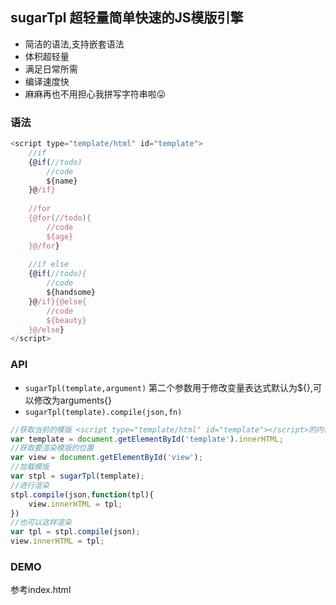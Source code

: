 ## sugarTpl 超轻量简单快速的JS模版引擎

+ 简洁的语法,支持嵌套语法
+ 体积超轻量
+ 满足日常所需
+ 编译速度快
+ 麻麻再也不用担心我拼写字符串啦:stuck_out_tongue:

### 语法

```javascript
<script type="template/html" id="template">
	//if
	{@if(//todo)
		//code
		${name}
	}@/if}
	
	//for
	{@for(//todo){
		//code
		${age}
	}@/for}
	
	//if else
	{@if(//todo){
		//code
		${handsome}
	}@/if}{@else{
		//code
		${beauty}
	}@/else}
</script>
```

### API
* `sugarTpl(template,argument)`   第二个参数用于修改变量表达式默认为${},可以修改为arguments{}  
* `sugarTpl(template).compile(json,fn)`

```javascript
//获取当前的模版 <script type="template/html" id="template"></script>的内容
var template = document.getElementById('template').innerHTML;
//获取要渲染模版的位置
var view = document.getElementById('view');
//加载模版
var stpl = sugarTpl(template);
//进行渲染
stpl.compile(json,function(tpl){
	view.innerHTML = tpl;
})
//也可以这样渲染
var tpl = stpl.compile(json);
view.innerHTML = tpl;
```
### DEMO
参考index.html
